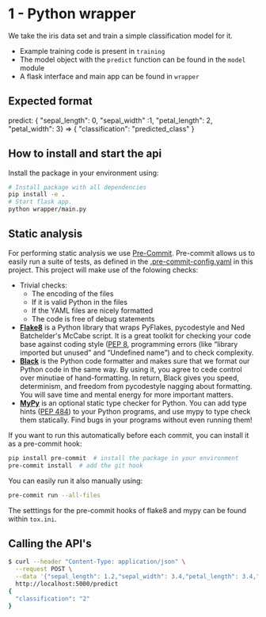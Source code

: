 # 1 - Python wrapper

We take the iris data set and train a simple classification model for it.

* Example training code is present in `training`
* The model object with the `predict` function can be found in the `model` module
* A flask interface and main app can be found in `wrapper`

## Expected format

predict: { "sepal_length": 0, "sepal_width" :1, "petal_length": 2, "petal_width": 3} => { "classification": "predicted_class" }

## How to install and start the api

Install the package in your environment using:

``` bash
# Install package with all dependencies
pip install -e .
# Start flask app.
python wrapper/main.py
```


## Static analysis

For performing static analysis we use [Pre-Commit](https://calmcode.io/pre-commit/the-problem.html).
Pre-commit allows us to easily run a suite of tests, as defined in the
[.pre-commit-config.yaml](.pre-commit-config.yaml) in this project.
This project will make use of the folowing checks:

* Trivial checks:
    * The encoding of the files
    * If it is valid Python in the files
    * If the YAML files are nicely formatted
    * The code is free of debug statements
* [**Flake8**](https://pypi.org/project/flake8/) is a Python library that wraps PyFlakes,
pycodestyle and Ned Batchelder's McCabe script.
It is a great toolkit for checking your code base against coding style
([PEP 8](https://www.python.org/dev/peps/pep-0008/), programming errors
 (like “library imported but unused” and “Undefined name”) and to check complexity.
* [**Black**](https://github.com/psf/black) is the Python code formatter and makes sure that we
format our Python code in the same way. By using it, you agree to cede control over minutiae of hand-formatting.
In return, Black gives you speed, determinism, and freedom from pycodestyle nagging about formatting.
You will save time and mental energy for more important matters.
* [**MyPy**](https://github.com/python/mypy) is an optional static type checker for Python.
You can add type hints ([PEP 484](https://www.python.org/dev/peps/pep-0484/)) to your Python programs,
and use mypy to type check them statically. Find bugs in your programs without even running them!

If you want to run this automatically before each commit, you can install it as a pre-commit hook:
```bash
pip install pre-commit  # install the package in your environment
pre-commit install  # add the git hook
```

You can easily run it also manually using:
```bash
pre-commit run --all-files
```

The setttings for the pre-commit hooks of flake8 and mypy can be found within `tox.ini`.

## Calling the API's

```bash
$ curl --header "Content-Type: application/json" \
  --request POST \
  --data '{"sepal_length": 1.2,"sepal_width": 3.4,"petal_length": 3.4,"petal_width": 5.9}' \
  http://localhost:5000/predict
{
  "classification": "2"
}

```
  
  